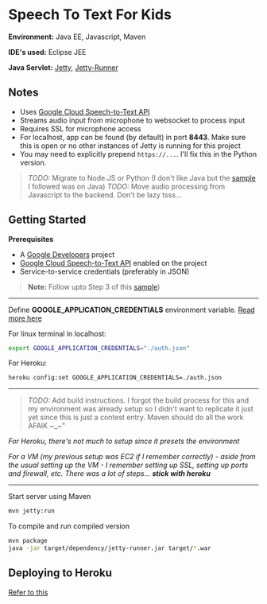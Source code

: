 # Speech To Text For Kids
**Environment:** Java EE, Javascript, Maven

**IDE's used:** Eclipse JEE

**Java Servlet:** [Jetty](https://www.eclipse.org/jetty/documentation/9.4.x/jetty-maven-plugin.html), [Jetty-Runner](https://www.eclipse.org/jetty/documentation/9.4.x/runner.html)


## Notes
- Uses [Google Cloud Speech-to-Text API](https://cloud.google.com/speech-to-text/)
- Streams audio input from microphone to websocket to process input
- Requires SSL for microphone access
- For localhost, app can be found (by default) in port **8443**. Make sure this is open or no other instances of Jetty is running for this project
- You may need to explicitly prepend ```https://...```.  I'll fix this in the Python version.

> *TODO:* Migrate to Node.JS  or Python (I don't like Java but the [sample](https://codelabs.developers.google.com/codelabs/speaking-with-a-webpage/index.html#0) I followed was on Java)
> *TODO:* Move audio processing from Javascript to the backend. Don't be lazy tsss...





## Getting Started

**Prerequisites**
- A [Google Developers](https://developers.google.com/) project
- [Google Cloud Speech-to-Text API](https://cloud.google.com/speech-to-text/) enabled on the project
- Service-to-service credentials (preferably in JSON)

> **Note:** Follow upto Step 3 of this [sample](https://codelabs.developers.google.com/codelabs/speaking-with-a-webpage/index.html#0))


---


Define **GOOGLE_APPLICATION_CREDENTIALS** environment variable. [Read more here](https://cloud.google.com/docs/authentication/production)


For linux terminal in localhost:
```bash
export GOOGLE_APPLICATION_CREDENTIALS="./auth.json"
```

For Heroku:
```bash
heroku config:set GOOGLE_APPLICATION_CREDENTIALS=./auth.json
```

---


> *TODO:* Add build instructions. I forgot the build process for this and my environment was already setup so I didn't want to replicate it just yet since this is just a contest entry. Maven should do all the work AFAIK \~\_\~"

*For Heroku, there's not much to setup since it presets the environment*

*For a VM (my previous setup was EC2 if I remember correctly) - aside from the usual setting up the VM - I remember setting up SSL, setting up ports and firewall, etc. There was a lot of steps... **stick with heroku***


---


Start server using Maven

```bash
mvn jetty:run
```


To compile and run compiled version
```bash
mvn package
java -jar target/dependency/jetty-runner.jar target/*.war
```




## Deploying to Heroku
[Refer to this](https://github.com/heroku/devcenter-jetty-runner)